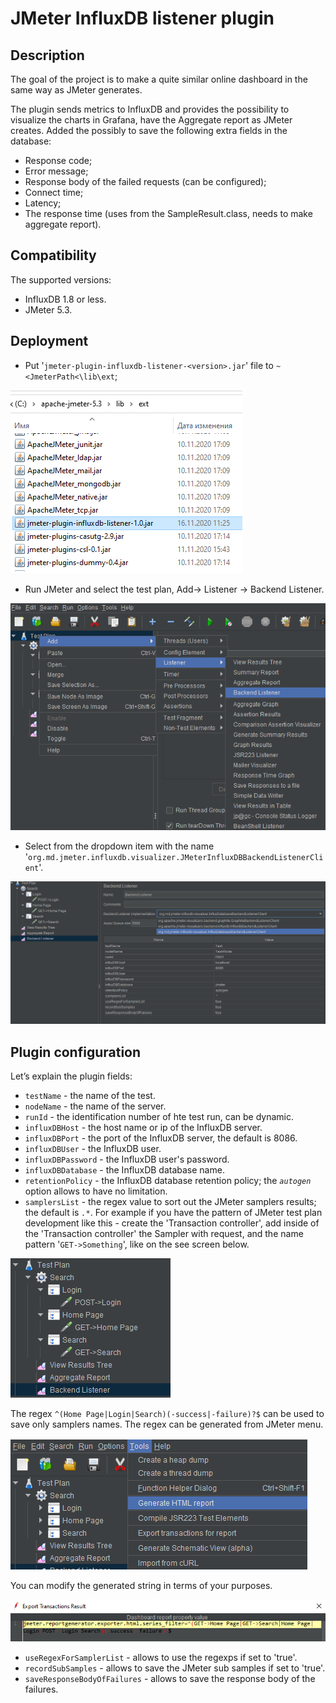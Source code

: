 # JMeter InfluxDB listener plugin

## Description
The goal of the project is to make a quite similar online dashboard in the same way as JMeter generates.

The plugin sends metrics to InfluxDB and provides the possibility to visualize the charts in Grafana, have the Aggregate report as JMeter creates. Added the possibly to save the following extra fields in the database:
* Response code;
* Error message;
* Response body of the failed requests (can be configured); 
* Connect time;
* Latency;
* The response time (uses from the SampleResult.class, needs to make aggregate report). 


## Compatibility
The supported versions:
* InfluxDB 1.8 or less.
* JMeter 5.3.

## Deployment
* Put '`jmeter-plugin-influxdb-listener-<version>.jar`' file to `~<JmeterPath<\lib\ext`;

![](img/deploy1.png)

* Run JMeter and select the test plan, Add-> Listener -> Backend Listener.

![](img/deploy2.png)

* Select from the dropdown item with the name '`org.md.jmeter.influxdb.visualizer.JMeterInfluxDBBackendListenerClient`'.

![](img/deploy3.png)

## Plugin configuration 
Let’s explain the plugin fields:
* `testName` - the name of the test.
* `nodeName` - the name of the server.
* `runId` - the identification number of hte test run, can be dynamic.
* `influxDBHost` - the host name or ip of the InfluxDB server.
* `influxDBPort` - the port of the InfluxDB server, the default is 8086.
* `influxDBUser` - the InfluxDB user. 
* `influxDBPassword` - the InfluxDB user's password.
* `influxDBDatabase` - the InfluxDB database name.
* `retentionPolicy` - the InfluxDB database retention policy; the _`autogen`_ option allows to have no limitation. 
* `samplersList` - the regex value to sort out the JMeter samplers results; the default is _`.*`_. For example if you have the pattern of JMeter test plan development like this - create the 'Transaction controller', add inside of the 'Transaction controller' the Sampler with request, and the name pattern '`GET->Something`', like on the see screen below.
 
 ![](img/testPlan.png)
 
The regex `^(Home Page|Login|Search)(-success|-failure)?$` can be used to save only samplers names. The regex can be generated from JMeter menu.

 ![](img/deploy4.png)
 
 You can modify the generated string in terms of your purposes. 
 
 ![](img/deploy5.png)
 
* `useRegexForSamplerList` - allows to use the regexps if set to 'true'.
* `recordSubSamples` - allows to save the JMeter sub samples if set to 'true'.
* `saveResponseBodyOfFailures` - allows to save the response body of the failures.